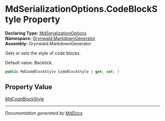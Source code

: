 ﻿<!--  
  <auto-generated>   
    The contents of this file were generated by a tool.  
    Changes to this file may be list if the file is regenerated  
  </auto-generated>   
-->

# MdSerializationOptions.CodeBlockStyle Property

**Declaring Type:** [MdSerializationOptions](../index.md)  
**Namespace:** [Grynwald.MarkdownGenerator](../../index.md)  
**Assembly:** Grynwald.MarkdownGenerator

Gets or sets the style of code blocks.

Default value: Backtick.

```csharp
public MdCodeBlockStyle CodeBlockStyle { get; set; }
```

## Property Value

[MdCodeBlockStyle](../../MdCodeBlockStyle/index.md)

___

*Documentation generated by [MdDocs](https://github.com/ap0llo/mddocs)*
